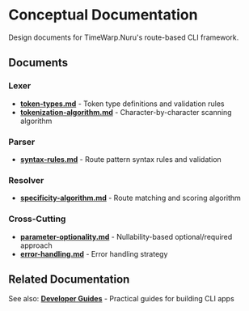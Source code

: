 # Conceptual Documentation

Design documents for TimeWarp.Nuru's route-based CLI framework.

## Documents

### Lexer
- **[token-types.md](token-types.md)** - Token type definitions and validation rules
- **[tokenization-algorithm.md](tokenization-algorithm.md)** - Character-by-character scanning algorithm

### Parser
- **[syntax-rules.md](syntax-rules.md)** - Route pattern syntax rules and validation

### Resolver
- **[specificity-algorithm.md](specificity-algorithm.md)** - Route matching and scoring algorithm

### Cross-Cutting
- **[parameter-optionality.md](parameter-optionality.md)** - Nullability-based optional/required approach
- **[error-handling.md](error-handling.md)** - Error handling strategy

## Related Documentation

See also: **[Developer Guides](../guides/overview.md)** - Practical guides for building CLI apps
